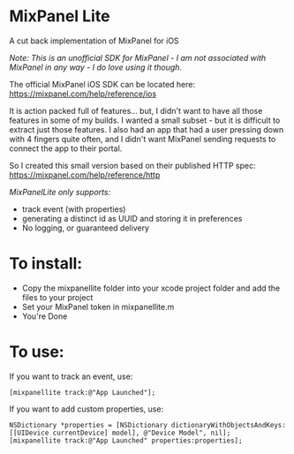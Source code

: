# MixPanel Lite
A cut back implementation of MixPanel for iOS 

*Note: This is an unofficial SDK for MixPanel - I am not associated with MixPanel in any way - I do love using it though.*

The official MixPanel iOS SDK can be located here: https://mixpanel.com/help/reference/ios

It is action packed full of features... but, I didn't want to have all those features in some of my builds. I wanted a small subset - but it is difficult to extract just those features. I also had an app that had a user pressing down with 4 fingers quite often, and I didn't want MixPanel sending requests to connect the app to their portal.

So I created this small version based on their published HTTP spec: https://mixpanel.com/help/reference/http

*MixPanelLite only supports:*

- track event (with properties)
- generating a distinct id as UUID and storing it in preferences 
- No logging, or guaranteed delivery
 
# To install:

- Copy the mixpanellite folder into your xcode project folder and add the files to your project
- Set your MixPanel token in mixpanellite.m
- You're Done

# To use:

If you want to track an event, use:

    [mixpanellite track:@"App Launched"];
  
If you want to add custom properties, use:

    NSDictionary *properties = [NSDictionary dictionaryWithObjectsAndKeys:[[UIDevice currentDevice] model], @"Device Model", nil];
    [mixpanellite track:@"App Launched" properties:properties];
    
  
